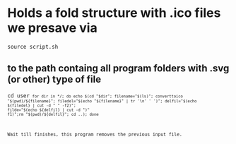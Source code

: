 # Holds a fold structure with .ico files we presave via
<code>source script.sh</code>
## to the path containg all program folders with .svg (or other) type of file
<code>cd user<code>
<code>for dir in */; do echo $(cd "$dir"; filename="$(ls)"; converttoico "$(pwd)/${filename}"; filedel="$(echo "${filename}" | tr '\n' ' ')"; delfil="$(echo ${filedel} | cut -d " " -f2)"; filde="$(echo ${delfil} | cut -d ")" f1)";rm "$(pwd)/${delfil}"; cd ..); done</code>
  
Wait till finishes, this program removes the previous input file.
